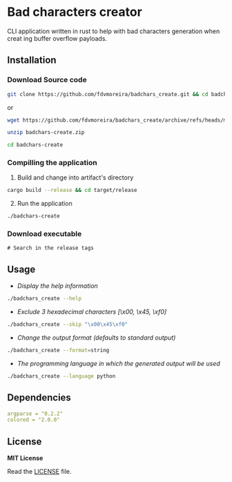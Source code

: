 # Bad characters creator

CLI application written in rust to help with bad characters generation when creat ing buffer overflow payloads.

## Installation

### Download Source code

```bash
git clone https://github.com/fdvmoreira/badchars_create.git && cd badchars-create
```

or

```bash
wget https://github.com/fdvmoreira/badchars_create/archive/refs/heads/main.zip -O badchars-create.zi
```

```bash
unzip badchars-create.zip
```

```bash
cd badchars-create
```

### Compilling the application
1. Build and change into artifact's directory
```bash
cargo build --release && cd target/release
```
2. Run the application
```bash
./badchars-create
```

### Download executable

```
# Search in the release tags
```

## Usage

- _Display the help information_
```bash
./badchars_create --help
```
- _Exclude 3 hexadecimal characters [\x00, \x45, \xf0]_

```bash
./badchars_create --skip "\x00\x45\xf0"
```

- _Change the output format (defaults to standard output)_
```bash
./badchars_create --format=string
```

- _The programming language in which the generated output will be used_
```bash
./badchars_create --language python

```

## Dependencies

```yaml
argparse = "0.2.2"
colored = "2.0.0"
```

## License

**MIT License**

Read the [LICENSE](LICENSE) file.

